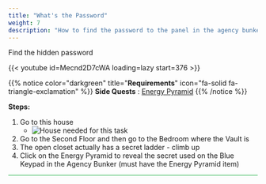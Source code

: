 ```yaml
---
title: "What's the Password"
weight: 7
description: "How to find the password to the panel in the agency bunker."
---
```


Find the hidden password

{{< youtube id=Mecnd2D7cWA loading=lazy start=376 >}}

{{% notice color="darkgreen" title="**Requirements**" icon="fa-solid fa-triangle-exclamation"  %}}
**Side Quests** : [Energy Pyramid](/energy_pyramid)
{{% /notice %}}


**Steps:**

1. Go to this house
	- ![House needed for this task](/images/bh/whats-the-password-house.jpg)
2. Go to the Second Floor and then go to the Bedroom where the Vault is
3. The open closet actually has a secret ladder - climb up
4. Click on the Energy Pyramid to reveal the secret used on the Blue Keypad in the Agency Bunker (must have the Energy Pyramid item)

 
<hr style="background-color: #28b44c" size=8>
 